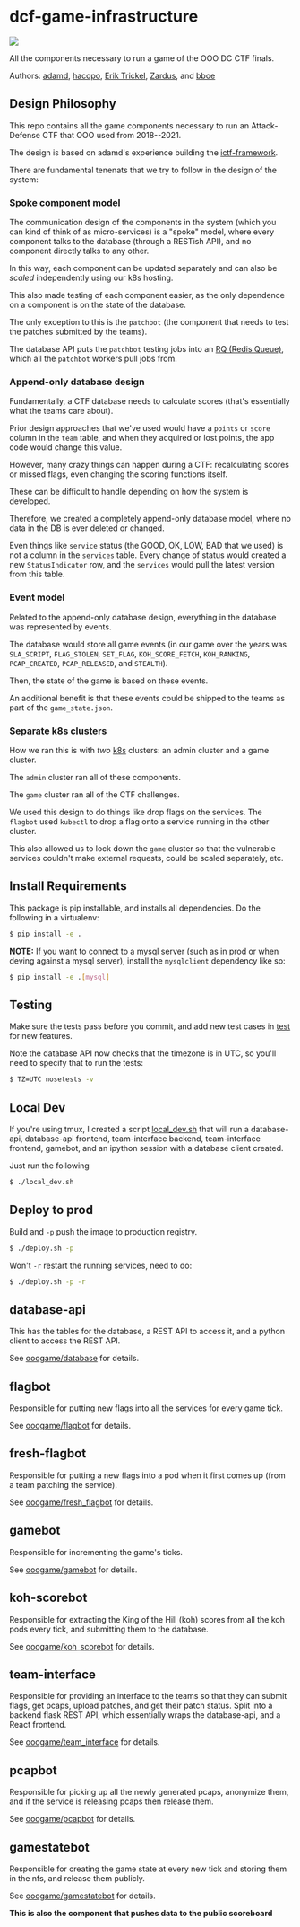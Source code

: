 # dcf-game-infrastructure

[![](https://github.com/o-o-overflow/dcf-game-infrastructure/workflows/Test/badge.svg)](https://github.com/o-o-overflow/dcf-game-infrastructure/actions)

All the components necessary to run a game of the OOO DC CTF finals.

Authors: [adamd](https://adamdoupe.com), [hacopo](https://jacopo.cc), [Erik Trickel](https://trickel.com/), [Zardus](https://www.yancomm.net/), and [bboe](https://bryceboe.com/)

## Design Philosophy

This repo contains all the game components necessary to run an Attack-Defense CTF that OOO used from 2018--2021.

The design is based on adamd's experience building the [ictf-framework](https://github.com/shellphish/ictf-framework).

There are fundamental tenenats that we try to follow in the design of the system:

### Spoke component model

The communication design of the components in the system (which you can kind of think of as micro-services) is a "spoke" model, where every component talks to the database (through a RESTish API), and no component directly talks to any other.

In this way, each component can be updated separately and can also be _scaled_ independently using our k8s hosting.

This also made testing of each component easier, as the only dependence on a component is on the state of the database.

The only exception to this is the `patchbot` (the component that needs to test the patches submitted by the teams).

The database API puts the `patchbot` testing jobs into an [RQ (Redis Queue)](https://python-rq.org), which all the `patchbot` workers pull jobs from.

### Append-only database design

Fundamentally, a CTF database needs to calculate scores (that's essentially what the teams care about).

Prior design approaches that we've used would have a `points` or `score` column in the `team` table, and when they acquired or lost points, the app code would change this value.

However, many crazy things can happen during a CTF: recalculating scores or missed flags, even changing the scoring functions itself.

These can be difficult to handle depending on how the system is developed.

Therefore, we created a completely append-only database model, where no data in the DB is ever deleted or changed.

Even things like `service` status (the GOOD, OK, LOW, BAD that we used) is not a column in the `services` table.
Every change of status would created a new `StatusIndicator` row, and the `services` would pull the latest version from this table.

### Event model

Related to the append-only database design, everything in the database was represented by events.

The database would store all game events (in our game over the years was `SLA_SCRIPT`, `FLAG_STOLEN`, `SET_FLAG`, `KOH_SCORE_FETCH`, `KOH_RANKING`, `PCAP_CREATED`, `PCAP_RELEASED`, and `STEALTH`).

Then, the state of the game is based on these events.

An additional benefit is that these events could be shipped to the teams as part of the `game_state.json`.

### Separate k8s clusters

How we ran this is with _two_ [k8s](https://kubernetes.io) clusters: an admin cluster and a game cluster.

The `admin` cluster ran all of these components.

The `game` cluster ran all of the CTF challenges.

We used this design to do things like drop flags on the services.
The `flagbot` used `kubectl` to drop a flag onto a service running in the other cluster.

This also allowed us to lock down the `game` cluster so that the vulnerable services couldn't make external requests, could be scaled separately, etc.


## Install Requirements

This package is pip installable, and installs all dependencies. Do the following in a virtualenv:

~~~bash
$ pip install -e .
~~~

**NOTE:** If you want to connect to a mysql server (such as in prod or when deving against a mysql server), install the `mysqlclient` dependency like so:

~~~bash
$ pip install -e .[mysql]
~~~

## Testing

Make sure the tests pass before you commit, and add new test cases in [test](test) for new features.

Note the database API now checks that the timezone is in UTC, so you'll need to specify that to run the tests:

~~~bash
$ TZ=UTC nosetests -v
~~~

## Local Dev

If you're using tmux, I created a script [local_dev.sh](local_dev.sh)
that will run a database-api, database-api frontend, team-interface
backend, team-interface frontend, gamebot, and an ipython session with
a database client created.

Just run the following

~~~bash
$ ./local_dev.sh
~~~

## Deploy to prod

Build and `-p` push the image to production registry.

~~~bash
$ ./deploy.sh -p
~~~

Won't `-r` restart the running services, need to do:

~~~bash
$ ./deploy.sh -p -r
~~~


## database-api

This has the tables for the database, a REST API to access it, and a python client to access the REST API.

See [ooogame/database](ooogame/database) for details.

## flagbot

Responsible for putting new flags into all the services for every game tick.

See [ooogame/flagbot](ooogame/flagbot) for details.


## fresh-flagbot

Responsible for putting a new flags into a pod when it first comes up (from a team patching the service).

See [ooogame/fresh_flagbot](ooogame/fresh_flagbot) for details.

## gamebot

Responsible for incrementing the game's ticks.

See [ooogame/gamebot](ooogame/gamebot) for details.

## koh-scorebot

Responsible for extracting the King of the Hill (koh) scores from all
the koh pods every tick, and submitting them to the database.

See [ooogame/koh_scorebot](ooogame/koh_scorebot) for details.

## team-interface

Responsible for providing an interface to the teams so that they can
submit flags, get pcaps, upload patches, and get their patch status.
Split into a backend flask REST API, which essentially wraps the
database-api, and a React frontend.

See [ooogame/team_interface](ooogame/team_interface) for details.

## pcapbot

Responsible for picking up all the newly generated pcaps, anonymize
them, and if the service is releasing pcaps then release them.

See [ooogame/pcapbot](ooogame/pcapbot) for details.

## gamestatebot

Responsible for creating the game state at every new tick and storing them in the nfs, and release them publicly.

See [ooogame/gamestatebot](ooogame/gamestatebot) for details.

**This is also the component that pushes data to the public scoreboard**
